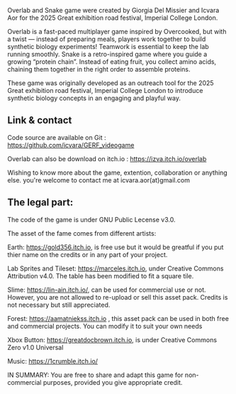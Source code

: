 
Overlab and Snake game were created by Giorgia Del Missier and Icvara Aor for the 2025 Great exhibition road festival, Imperial College London.

Overlab is a fast-paced multiplayer game inspired by Overcooked, but with a twist — instead of preparing meals, players work together to build synthetic biology experiments! Teamwork is essential to keep the lab running smoothly.
Snake is a retro-inspired game where you guide a growing “protein chain”. Instead of eating fruit, you collect amino acids, chaining them together in the right order to assemble proteins.

These game was originally developed as an outreach tool for the 2025 Great exhibition road festival, Imperial College London to introduce synthetic biology concepts in an engaging and playful way.


Link & contact
----------------------------------------------------------------------------

Code source are available on Git : https://github.com/icvara/GERF_videogame

Overlab can also be download on itch.io : https://izva.itch.io/overlab

Wishing to know more about the game, extention, collaboration or anything else. you're welcome to contact me at icvara.aor(at)gmail.com

The legal part:
----------------------------------------------------------------------------

The code of the game is under GNU Public Lecense v3.0. 

The asset of the fame comes from different artists:

Earth: https://gold356.itch.io,  is free use but it would be greatful if you put thier name on the credits or in any part of your project.
 
Lab Sprites and Tileset: https://marceles.itch.io, under Creative Commons Attribution v4.0. The table has been modified to fit a square tile. 

Slime: https://lin-ain.itch.io/,  can be used for commercial use or not. However, you are not allowed to re-upload or sell this asset pack. Credits is not necessary but still appreciated.

Forest: https://aamatniekss.itch.io , this asset pack can be used in both free and commercial projects. You can modify it to suit your own needs

Xbox Button: https://greatdocbrown.itch.io, is under Creative Commons Zero v1.0 Universal

Music: https://1crumble.itch.io/



IN SUMMARY:
You are free to share and adapt this game for non-commercial purposes, provided you give appropriate credit.
